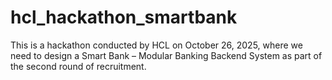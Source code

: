 # hcl_hackathon_smartbank
This is a hackathon conducted by HCL on October 26, 2025, where we need to design a Smart Bank – Modular Banking Backend System as part of the second round of recruitment.
